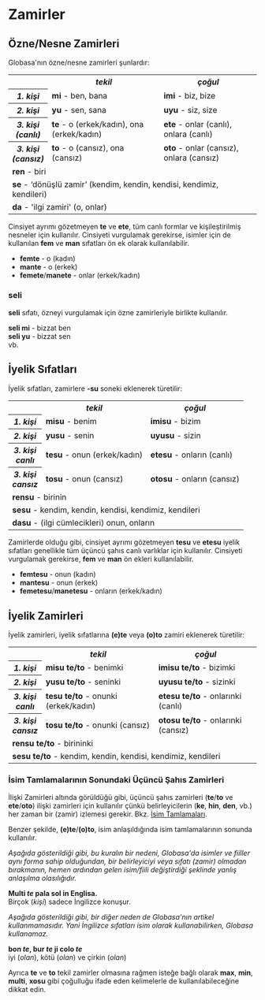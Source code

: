 <h1>Zamirler</h1>
<p>
</p>
<h2>Özne/Nesne Zamirleri</h2>
<p>Globasa'nın özne/nesne zamirleri şunlardır:</p>
<table style="width:100%">
	<tbody>
		<tr>
			<td></td>
			<th><b><i>tekil</i></b></th>
			<th><b><i>çoğul</i></b></th>
		</tr>
		<tr>
			<th><b><i>1. kişi</i></b></th>
			<td><b>mi</b> - ben, bana</td>
			<td><b>imi</b> - biz, bize</td>
		</tr>
		<tr>
			<th><b><i>2. kişi</i></b></th>
			<td><b>yu</b> - sen, sana</td>
			<td><b>uyu</b> - siz, size</td>
		</tr>
		<tr>
			<th><b><i>3. kişi<br />(canlı)</i></b></th>
			<td><b>te</b> - o (erkek/kadın), ona (erkek/kadın)</td>
			<td><b>ete</b> - onlar (canlı), onlara (canlı)</td>
		</tr>
		<tr>
			<th><b><i>3. kişi<br />(cansız)</i></b></th>
			<td><b>to</b> - o (cansız), ona (cansız)</td>
			<td><b>oto</b> - onlar (cansız), onlara (cansız)</td>
		</tr>
		<tr>
		</tr>
		<tr>
			<td colspan="3"><b>ren</b> - biri</td>
		</tr>
		<tr>
			<td colspan="3"><b>se</b> - ‘dönüşlü zamir’ (kendim, kendin, kendisi, kendimiz, kendileri) </td>
		</tr>
		<tr>
			<td colspan="3"><b>da</b> - 'ilgi zamiri' (o, onlar)</td>
		</tr>
	</tbody>
</table>
<p>Cinsiyet ayrımı gözetmeyen <strong>te</strong> ve <strong>ete</strong>, tüm canlı formlar ve kişileştirilmiş nesneler
	için kullanılır. Cinsiyeti vurgulamak gerekirse, isimler için de kullanılan <strong>fem</strong> ve
	<strong>man</strong> sıfatları ön ek olarak kullanılabilir.</p>
<ul>
	<li><strong>femte</strong> - o (kadın)</li>
	<li><strong>mante</strong> - o (erkek)</li>
	<li><strong>femete</strong>/<strong>manete</strong> - onlar (erkek/kadın)</li>
</ul>
<h3>seli</h3>
<p><strong>seli</strong> sıfatı, özneyi vurgulamak için özne zamirleriyle birlikte kullanılır.</p>
<p><strong>seli mi</strong> - bizzat ben<br />
	<strong>seli yu</strong> - bizzat sen<br /> vb.
</p>
<h2>İyelik Sıfatları <span id="suyali_sifalexi"></span></h2>
<p>İyelik sıfatları, zamirlere <strong>-su</strong> soneki eklenerek türetilir:</p>
<table style="width:100%">
	<tbody>
		<tr>
			<td></td>
			<th><b><i>tekil</i></b></th>
			<th><b><i>çoğul</i></b></th>
		</tr>
		<tr>
			<th><b><i>1. kişi</i></b></th>
			<td><b>misu</b> - benim</td>
			<td><b>imisu</b> - bizim</td>
		</tr>
		<tr>
			<th><b><i>2. kişi</i></b></th>
			<td><b>yusu</b> - senin</td>
			<td><b>uyusu</b> - sizin</td>
		</tr>
		<tr>
			<th><b><i>3. kişi<br />canlı</i></b></th>
			<td><b>tesu</b> - onun (erkek/kadın)</td>
			<td><b>etesu</b> - onların (canlı)</td>
		</tr>
		<tr>
			<th><b><i>3. kişi<br />cansız</i></b></th>
			<td><b>tosu</b> - onun (cansız)</td>
			<td><b>otosu</b> - onların (cansız)</td>
		</tr>
		<tr>
		</tr>
		<tr>
			<td colspan="3"><b>rensu</b> - birinin</td>
		</tr>
		<tr>
			<td colspan="3"><b>sesu</b> - kendim, kendin, kendisi, kendimiz, kendileri </td>
		</tr>
		<tr>
			<td colspan="3"><b>dasu</b> - (ilgi cümlecikleri) onun, onların </td>
		</tr>
	</tbody>
</table>
<p>Zamirlerde olduğu gibi, cinsiyet ayrımı gözetmeyen <strong>tesu</strong> ve <strong>etesu</strong> iyelik sıfatları
	genellikle tüm üçüncü şahıs canlı varlıklar için kullanılır. Cinsiyeti vurgulamak gerekirse, <strong>fem</strong> ve
	<strong>man</strong> ön ekleri kullanılabilir.</p>
<ul>
	<li><strong>femtesu</strong> - onun (kadın)</li>
	<li><strong>mantesu</strong> - onun (erkek)</li>
	<li><strong>femetesu</strong>/<strong>manetesu</strong> - onların (erkek/kadın)</li>
</ul>
<h2>İyelik Zamirleri</h2>
<p>İyelik zamirleri, iyelik sıfatlarına <strong>(e)te</strong> veya <strong>(o)to</strong> zamiri eklenerek türetilir:
</p>
<table style="width:100%">
	<tbody>
		<tr>
			<td></td>
			<th><b><i>tekil</i></b></th>
			<th><b><i>çoğul</i></b></th>
		</tr>
		<tr>
			<th><b><i>1. kişi</i></b></th>
			<td><b>misu te/to</b> - benimki</td>
			<td><b>imisu te/to</b> - bizimki</td>
		</tr>
		<tr>
			<th><b><i>2. kişi</i></b></th>
			<td><b>yusu te/to</b> - seninki</td>
			<td><b>uyusu te/to</b> - sizinki</td>
		</tr>
		<tr>
			<th><b><i>3. kişi<br />canlı</i></b></th>
			<td><b>tesu te/to</b> - onunki (erkek/kadın)</td>
			<td><b>etesu te/to</b> - onlarınki (canlı)</td>
		</tr>
		<tr>
			<th><b><i>3. kişi<br />cansız</i></b></th>
			<td><b>tosu te/to</b> - onunki (cansız)</td>
			<td><b>otosu te/to</b> - onlarınki (cansız)</td>
		</tr>
		<tr>
		</tr>
		<tr>
			<td colspan="3"><b>rensu te/to</b> - birininki</td>
		</tr>
		<tr>
			<td colspan="3"><b>sesu te/to</b> - kendim, kendin, kendisi, kendimiz, kendileri </td>
		</tr>
	</tbody>
</table>
<h3>İsim Tamlamalarının Sonundaki Üçüncü Şahıs Zamirleri</h3>
<p>İlişki Zamirleri altında görüldüğü gibi, üçüncü şahıs zamirleri (<strong>te</strong>/<strong>to</strong> ve
	<strong>ete</strong>/<strong>oto</strong>) ilişki zamirleri için kullanılır çünkü belirleyicilerin
	(<strong>ke</strong>, <strong>hin</strong>, <strong>den</strong>, vb.) her zaman bir (zamir) izlemesi gerekir. Bkz.
	<a href="./jumlemonli-estrutur.html#pornamelexi_in_namelexili_jumlemon">İsim Tamlamaları</a>.</p>
<p>Benzer şekilde, <strong>(e)te</strong>/<strong>(o)to</strong>, isim anlaşıldığında isim tamlamalarının sonunda
	kullanılır. </p>
<p><em>Aşağıda gösterildiği gibi, bu kuralın bir nedeni, Globasa'da isimler ve fiiller aynı forma sahip olduğundan, bir
		belirleyiciyi veya sıfatı (zamir) olmadan bırakmanın, hemen ardından gelen isim/fiili değiştirdiği şeklinde
		yanlış anlaşılma olasılığıdır.</em></p>
<p><strong>Multi <em>te</em> pala sol in Englisa.</strong><br /> Birçok (<em>kişi</em>) sadece İngilizce konuşur.</p>
<p><em>Aşağıda gösterildiği gibi, bir diğer neden de Globasa'nın artikel kullanmamasıdır. Yani İngilizce sıfatları isim
		olarak kullanabilirken, Globasa kullanamaz.</em></p>
<p><strong>bon <em>te</em>, bur <em>te</em> ji colo <em>te</em></strong><br /> iyi (<em>olan</em>), kötü (<em>olan</em>)
	ve çirkin (<em>olan</em>)</p>
<p>Ayrıca <strong>te</strong> ve <strong>to</strong> tekil zamirler olmasına rağmen isteğe bağlı olarak
	<strong>max</strong>, <strong>min</strong>, <strong>multi</strong>, <strong>xosu</strong> gibi çoğulluğu ifade eden
	kelimelerle de kullanılabileceğine dikkat edin. </p>
<p></p>
